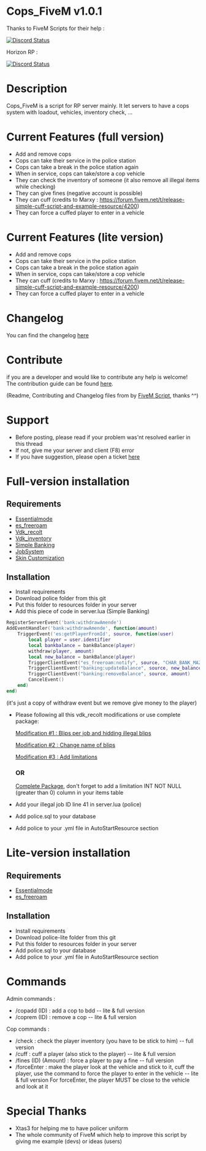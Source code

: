# Cops_FiveM v1.0.1
Thanks to FiveM Scripts for their help :

<a href="https://discord.gg/eNJraMf"><img alt="Discord Status" src="https://discordapp.com/api/guilds/285462938691567627/widget.png"></a>

Horizon RP :

<a href="https://discord.gg/btQzwvt"><img alt="Discord Status" src="https://discordapp.com/api/guilds/303627262199070720/widget.png"></a>


# Description

Cops_FiveM is a script for RP server mainly. It let servers to have a cops system with loadout, vehicles, inventory check, ...

# Current Features (full version)

* Add and remove cops
* Cops can take their service in the police station
* Cops can take a break in the police station again
* When in service, cops can take/store a cop vehicle
* They can check the inventory of someone (it also remove all illegal items while checking)
* They can give fines (negative account is possible)
* They can cuff (credits to Marxy : https://forum.fivem.net/t/release-simple-cuff-script-and-example-resource/4200)
* They can force a cuffed player to enter in a vehicle

# Current Features (lite version)

* Add and remove cops
* Cops can take their service in the police station
* Cops can take a break in the police station again
* When in service, cops can take/store a cop vehicle
* They can cuff (credits to Marxy : https://forum.fivem.net/t/release-simple-cuff-script-and-example-resource/4200)
* They can force a cuffed player to enter in a vehicle

# Changelog
You can find the changelog [here](CHANGELOG.md)

# Contribute
if you are a developer and  would like to contribute any help is welcome!   
The contribution guide can be found [here](CONTRIBUTING.md).

(Readme, Contributing and Changelog files from by [FiveM Script](https://github.com/FiveM-Scripts/), thanks ^^)

# Support
* Before posting, please read if your problem was'nt resolved earlier in this thread
* If not, give me your server and client (F8) error
* If you have suggestion, please open a ticket [here](https://github.com/Kyominii/Cops_FiveM/issues/new) 

# Full-version installation

## Requirements

* [Essentialmode](https://forum.fivem.net/uploads/default/original/2X/5/54a507970838cfa65eee3b13e9c388676c831a45.zip)
* [es_freeroam](https://github.com/FiveM-Scripts/es_freeroam)
* [Vdk_recolt](https://forum.fivem.net/t/release-recolt-treatment-selling-jobs-system-v1-1/15465)
* [Vdk_inventory](https://forum.fivem.net/t/release-inventory-system-v1-4/14477)
* [Simple Banking](https://forum.fivem.net/t/release-simple-banking-2-0-now-with-gui/13896)
* [JobSystem](https://forum.fivem.net/t/release-jobs-system-v1-0-and-paycheck-v2-0/14054)
* [Skin Customization](https://forum.fivem.net/t/release-skin-customization-v1-0/16491)

## Installation

* Install requirements
* Download police folder from this git
* Put this folder to resources folder in your server
* Add this piece of code in server.lua (Simple Banking)
```lua
RegisterServerEvent('bank:withdrawAmende')
AddEventHandler('bank:withdrawAmende', function(amount)
    TriggerEvent('es:getPlayerFromId', source, function(user)
        local player = user.identifier
        local bankbalance = bankBalance(player)
		withdraw(player, amount)
		local new_balance = bankBalance(player)
		TriggerClientEvent("es_freeroam:notify", source, "CHAR_BANK_MAZE", 1, "Maze Bank", false, "New Balance: ~g~$" .. new_balance)
		TriggerClientEvent("banking:updateBalance", source, new_balance)
		TriggerClientEvent("banking:removeBalance", source, amount)
		CancelEvent()
    end)
end)
```
(it's just a copy of withdraw event but we remove give money to the player)
* Please following all this vdk_recolt modifications or use complete package:

   [Modification #1 : Blips per job and hidding illegal blips](https://pastebin.com/H3J4B9q8)
 
   [Modification #2 : Change name of blips](https://pastebin.com/PDtfeYDP)
 
   [Modification #3 : Add limitations](https://pastebin.com/0a91wkPh)
 
   ### OR
 
   [Complete Package](https://forum.fivem.net/uploads/default/original/2X/1/19557c770f7e6caaf0f1c3ccce037b9b02bc351e.zip), don't forget to add a limitation INT NOT NULL (greater than 0) column in your items table
* Add your illegal job ID line 41 in server.lua (police)
* Add police.sql to your database
* Add police to your .yml file in AutoStartResource section

# Lite-version installation

## Requirements

* [Essentialmode](https://forum.fivem.net/uploads/default/original/2X/5/54a507970838cfa65eee3b13e9c388676c831a45.zip)
* [es_freeroam](https://github.com/FiveM-Scripts/es_freeroam)

## Installation

* Install requirements
* Download police-lite folder from this git
* Put this folder to resources folder in your server
* Add police.sql to your database
* Add police to your .yml file in AutoStartResource section


# Commands

Admin commands :
* /copadd (ID) : add a cop to bdd  -- lite & full version
* /coprem (ID) : remove a cop -- lite & full version

Cop commands :
* /check : check the player inventory (you have to be stick to him) -- full version
* /cuff : cuff a player (also stick to the player)  -- lite & full version
* /fines (ID) (Amount) : force a player to pay a fine  -- full version
* /forceEnter : make the player look at the vehicle and stick to it, cuff the player, use the command to force the player to enter in the vehicle  -- lite & full version
For forceEnter, the player MUST be close to the vehicle and look at it

# Special Thanks
* Xtas3 for helping me to have policer uniform
* The whole community of FiveM which help to improve this script by giving me example (devs) or ideas (users)
